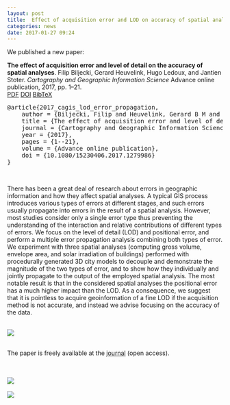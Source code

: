 ```yaml
---
layout: post
title:  Effect of acquisition error and LOD on accuracy of spatial analyses
categories: news
date: 2017-01-27 09:24
---
```


We published a new paper:

<div class="filteredelement"><strong>The effect of acquisition error and level of detail on the accuracy of spatial analyses</strong>. Filip Biljecki, Gerard Heuvelink, Hugo Ledoux, and Jantien Stoter. <em>Cartography and Geographic Information Science</em> Advance online publication, 2017, pp. 1&ndash;21. <br /> <a href="http://filip.biljecki.com/publications/2017_cagis_lod_error_propagation.pdf"><i class="fa fa-file-pdf-o"></i> PDF</a> <a href="http://dx.doi.org/10.1080/15230406.2017.1279986"><i class="fa fa-external-link"></i> DOI</a> <a href="#bib2017_cagis_lod_error_propagation" data-toggle="collapse"><i class="fa fa-caret-square-o-down"></i> BibTeX</a><div id="bib2017_cagis_lod_error_propagation" class="collapse" tabindex="-1"><pre class="bibtex">@article{2017_cagis_lod_error_propagation,
    author = {Biljecki, Filip and Heuvelink, Gerard B M and Ledoux, Hugo and Stoter, Jantien},
    title = {The effect of acquisition error and level of detail on the accuracy of spatial analyses},
    journal = {Cartography and Geographic Information Science},
    year = {2017},
    pages = {1--21},
    volume = {Advance online publication},
    doi = {10.1080/15230406.2017.1279986}
}</pre></div></div>

<br/>

There has been a great deal of research about errors in geographic information and how they affect spatial analyses. A typical GIS process introduces various types of errors at different stages, and such errors usually propagate into errors in the result of a spatial analysis. However, most studies consider only a single error type thus preventing the understanding of the interaction and relative contributions of different types of errors. We focus on the level of detail (LOD) and positional error, and perform a multiple error propagation analysis combining both types of error. We experiment with three spatial analyses (computing gross volume, envelope area, and solar irradiation of buildings) performed with procedurally generated 3D city models to decouple and demonstrate the magnitude of the two types of error, and to show how they individually and jointly propagate to the output of the employed spatial analysis. The most notable result is that in the considered spatial analyses the positional error has a much higher impact than the LOD. As a consequence, we suggest that it is pointless to acquire geoinformation of a fine LOD if the acquisition method is not accurate, and instead we advise focusing on the accuracy of the data.<br/><br/>

<a href="http://dx.doi.org/10.1080/15230406.2017.1279986"><img src="{{ site.baseurl }}/img/2017/cagis-1.png"/></a><br/><br/>

The paper is freely available at the <a href="http://dx.doi.org/10.1080/15230406.2017.1279986">journal</a> (open access).<br/><br/><br/>

<img src="{{ site.baseurl }}/img/2017/cagis-2.png"/><br/><br/>
<img src="{{ site.baseurl }}/img/2017/cagis-3.png"/><br/><br/>
